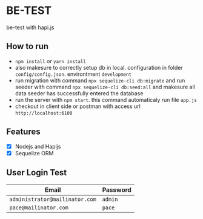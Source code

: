 # BE-TEST
be-test with hapi.js

## How to run
 - `npm install` or `yarn install` 
 - also makesure to correctly setup db in local. configuration in folder `config/config.json`. environtment `development`
 - run migration with command `npx sequelize-cli db:migrate` and run seeder with command `npx sequelize-cli db:seed:all` and makesure all data seeder has successfully entered the database 
 - run the server with `npm start`. this command automaticaly run file `app.js`
 - checkout in client side or postman with access url `http://localhost:6100`

## Features
- [x] Nodejs and Hapijs
- [x] Sequelize ORM
## User Login Test
| Email | Password |
| ------ | ------ |
| `administrator@mailinator.com` | `admin` |
| `pace@mailinator.com` | `pace` |